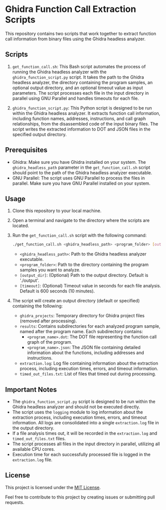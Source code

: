 # Ghidra Function Call Extraction Scripts

This repository contains two scripts that work together to extract function call information from binary files using the Ghidra headless analyzer.

## Scripts

1. `get_function_call.sh`: This Bash script automates the process of running the Ghidra headless analyzer with the `ghidra_function_script.py` script. It takes the path to the Ghidra headless analyzer, the directory containing the program samples, an optional output directory, and an optional timeout value as input parameters. The script processes each file in the input directory in parallel using GNU Parallel and handles timeouts for each file.

2. `ghidra_function_script.py`: This Python script is designed to be run within the Ghidra headless analyzer. It extracts function call information, including function names, addresses, instructions, and call graph relationships, from the disassembled code of the input binary files. The script writes the extracted information to DOT and JSON files in the specified output directory.

## Prerequisites

- Ghidra: Make sure you have Ghidra installed on your system. The `ghidra_headless_path` parameter in the `get_function_call.sh` script should point to the path of the Ghidra headless analyzer executable.
- GNU Parallel: The script uses GNU Parallel to process the files in parallel. Make sure you have GNU Parallel installed on your system.

## Usage

1. Clone this repository to your local machine.

2. Open a terminal and navigate to the directory where the scripts are located.

3. Run the `get_function_call.sh` script with the following command:

   ```bash
   ./get_function_call.sh <ghidra_headless_path> <program_folder> [output_dir] [timeout]
   ```

   - `<ghidra_headless_path>`: Path to the Ghidra headless analyzer executable.
   - `<program_folder>`: Path to the directory containing the program samples you want to analyze.
   - `[output_dir]`: (Optional) Path to the output directory. Default is './output'.
   - `[timeout]`: (Optional) Timeout value in seconds for each file analysis. Default is 600 seconds (10 minutes).

4. The script will create an output directory (default or specified) containing the following:
   - `ghidra_projects`: Temporary directory for Ghidra project files (removed after processing).
   - `results`: Contains subdirectories for each analyzed program sample, named after the program name. Each subdirectory contains:
     - `<program_name>.dot`: The DOT file representing the function call graph of the program.
     - `<program_name>.json`: The JSON file containing detailed information about the functions, including addresses and instructions.
   - `extraction.log`: Log file containing information about the extraction process, including execution times, errors, and timeout information.
   - `timed_out_files.txt`: List of files that timed out during processing.

## Important Notes

- The `ghidra_function_script.py` script is designed to be run within the Ghidra headless analyzer and should not be executed directly.
- The script uses the `logging` module to log information about the extraction process, including execution times, errors, and timeout information. All logs are consolidated into a single `extraction.log` file in the output directory.
- If a file analysis times out, it will be recorded in the `extraction.log` and `timed_out_files.txt` files.
- The script processes all files in the input directory in parallel, utilizing all available CPU cores.
- Execution time for each successfully processed file is logged in the `extraction.log` file.

## License

This project is licensed under the [MIT License](https://github.com/louiskyee/FunctionCallReverseTool/blob/main/LICENSE).

Feel free to contribute to this project by creating issues or submitting pull requests.